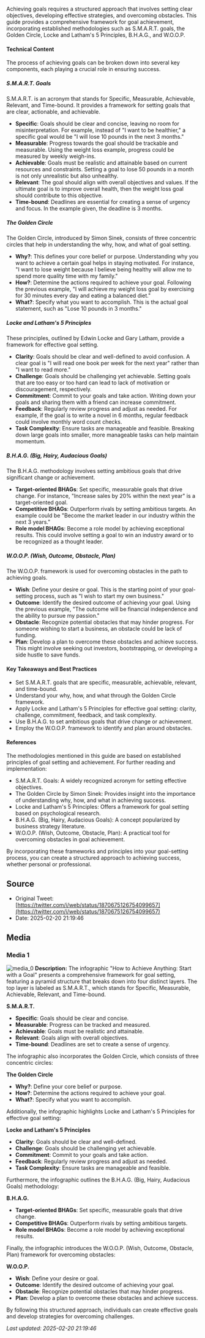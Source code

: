 Achieving goals requires a structured approach that involves setting clear objectives, developing effective strategies, and overcoming obstacles. This guide provides a comprehensive framework for goal achievement, incorporating established methodologies such as S.M.A.R.T. goals, the Golden Circle, Locke and Latham's 5 Principles, B.H.A.G., and W.O.O.P.

#### Technical Content
The process of achieving goals can be broken down into several key components, each playing a crucial role in ensuring success. 

##### S.M.A.R.T. Goals
S.M.A.R.T. is an acronym that stands for Specific, Measurable, Achievable, Relevant, and Time-bound. It provides a framework for setting goals that are clear, actionable, and achievable.
* **Specific**: Goals should be clear and concise, leaving no room for misinterpretation. For example, instead of "I want to be healthier," a specific goal would be "I will lose 10 pounds in the next 3 months."
* **Measurable**: Progress towards the goal should be trackable and measurable. Using the weight loss example, progress could be measured by weekly weigh-ins.
* **Achievable**: Goals must be realistic and attainable based on current resources and constraints. Setting a goal to lose 50 pounds in a month is not only unrealistic but also unhealthy.
* **Relevant**: The goal should align with overall objectives and values. If the ultimate goal is to improve overall health, then the weight loss goal should contribute to this objective.
* **Time-bound**: Deadlines are essential for creating a sense of urgency and focus. In the example given, the deadline is 3 months.

##### The Golden Circle
The Golden Circle, introduced by Simon Sinek, consists of three concentric circles that help in understanding the why, how, and what of goal setting.
* **Why?**: This defines your core belief or purpose. Understanding why you want to achieve a certain goal helps in staying motivated. For instance, "I want to lose weight because I believe being healthy will allow me to spend more quality time with my family."
* **How?**: Determine the actions required to achieve your goal. Following the previous example, "I will achieve my weight loss goal by exercising for 30 minutes every day and eating a balanced diet."
* **What?**: Specify what you want to accomplish. This is the actual goal statement, such as "Lose 10 pounds in 3 months."

##### Locke and Latham's 5 Principles
These principles, outlined by Edwin Locke and Gary Latham, provide a framework for effective goal setting.
* **Clarity**: Goals should be clear and well-defined to avoid confusion. A clear goal is "I will read one book per week for the next year" rather than "I want to read more."
* **Challenge**: Goals should be challenging yet achievable. Setting goals that are too easy or too hard can lead to lack of motivation or discouragement, respectively.
* **Commitment**: Commit to your goals and take action. Writing down your goals and sharing them with a friend can increase commitment.
* **Feedback**: Regularly review progress and adjust as needed. For example, if the goal is to write a novel in 6 months, regular feedback could involve monthly word count checks.
* **Task Complexity**: Ensure tasks are manageable and feasible. Breaking down large goals into smaller, more manageable tasks can help maintain momentum.

##### B.H.A.G. (Big, Hairy, Audacious Goals)
The B.H.A.G. methodology involves setting ambitious goals that drive significant change or achievement.
* **Target-oriented BHAGs**: Set specific, measurable goals that drive change. For instance, "Increase sales by 20% within the next year" is a target-oriented goal.
* **Competitive BHAGs**: Outperform rivals by setting ambitious targets. An example could be "Become the market leader in our industry within the next 3 years."
* **Role model BHAGs**: Become a role model by achieving exceptional results. This could involve setting a goal to win an industry award or to be recognized as a thought leader.

##### W.O.O.P. (Wish, Outcome, Obstacle, Plan)
The W.O.O.P. framework is used for overcoming obstacles in the path to achieving goals.
* **Wish**: Define your desire or goal. This is the starting point of your goal-setting process, such as "I wish to start my own business."
* **Outcome**: Identify the desired outcome of achieving your goal. Using the previous example, "The outcome will be financial independence and the ability to pursue my passion."
* **Obstacle**: Recognize potential obstacles that may hinder progress. For someone wishing to start a business, an obstacle could be lack of funding.
* **Plan**: Develop a plan to overcome these obstacles and achieve success. This might involve seeking out investors, bootstrapping, or developing a side hustle to save funds.

#### Key Takeaways and Best Practices
- Set S.M.A.R.T. goals that are specific, measurable, achievable, relevant, and time-bound.
- Understand your why, how, and what through the Golden Circle framework.
- Apply Locke and Latham's 5 Principles for effective goal setting: clarity, challenge, commitment, feedback, and task complexity.
- Use B.H.A.G. to set ambitious goals that drive change or achievement.
- Employ the W.O.O.P. framework to identify and plan around obstacles.

#### References
The methodologies mentioned in this guide are based on established principles of goal setting and achievement. For further reading and implementation:
- S.M.A.R.T. Goals: A widely recognized acronym for setting effective objectives.
- The Golden Circle by Simon Sinek: Provides insight into the importance of understanding why, how, and what in achieving success.
- Locke and Latham's 5 Principles: Offers a framework for goal setting based on psychological research.
- B.H.A.G. (Big, Hairy, Audacious Goals): A concept popularized by business strategy literature.
- W.O.O.P. (Wish, Outcome, Obstacle, Plan): A practical tool for overcoming obstacles in goal achievement.

By incorporating these frameworks and principles into your goal-setting process, you can create a structured approach to achieving success, whether personal or professional.
## Source

- Original Tweet: [https://twitter.com/i/web/status/1870675126754099657](https://twitter.com/i/web/status/1870675126754099657)
- Date: 2025-02-20 21:19:46


## Media

### Media 1
![media_0](./media_0.jpg)
**Description:** The infographic "How to Achieve Anything: Start with a Goal" presents a comprehensive framework for goal setting, featuring a pyramid structure that breaks down into four distinct layers. The top layer is labeled as S.M.A.R.T., which stands for Specific, Measurable, Achievable, Relevant, and Time-bound.

**S.M.A.R.T.**

*   **Specific**: Goals should be clear and concise.
*   **Measurable**: Progress can be tracked and measured.
*   **Achievable**: Goals must be realistic and attainable.
*   **Relevant**: Goals align with overall objectives.
*   **Time-bound**: Deadlines are set to create a sense of urgency.

The infographic also incorporates the Golden Circle, which consists of three concentric circles:

**The Golden Circle**

*   **Why?**: Define your core belief or purpose.
*   **How?**: Determine the actions required to achieve your goal.
*   **What?**: Specify what you want to accomplish.

Additionally, the infographic highlights Locke and Latham's 5 Principles for effective goal setting:

**Locke and Latham's 5 Principles**

*   **Clarity**: Goals should be clear and well-defined.
*   **Challenge**: Goals should be challenging yet achievable.
*   **Commitment**: Commit to your goals and take action.
*   **Feedback**: Regularly review progress and adjust as needed.
*   **Task Complexity**: Ensure tasks are manageable and feasible.

Furthermore, the infographic outlines the B.H.A.G. (Big, Hairy, Audacious Goals) methodology:

**B.H.A.G.**

*   **Target-oriented BHAGs**: Set specific, measurable goals that drive change.
*   **Competitive BHAGs**: Outperform rivals by setting ambitious targets.
*   **Role model BHAGs**: Become a role model by achieving exceptional results.

Finally, the infographic introduces the W.O.O.P. (Wish, Outcome, Obstacle, Plan) framework for overcoming obstacles:

**W.O.O.P.**

*   **Wish**: Define your desire or goal.
*   **Outcome**: Identify the desired outcome of achieving your goal.
*   **Obstacle**: Recognize potential obstacles that may hinder progress.
*   **Plan**: Develop a plan to overcome these obstacles and achieve success.

By following this structured approach, individuals can create effective goals and develop strategies for overcoming challenges.

*Last updated: 2025-02-20 21:19:46*